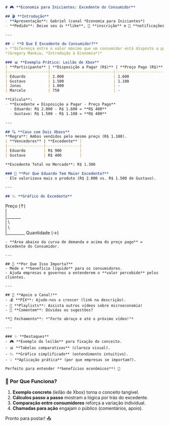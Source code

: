 ```markdown
# 🎮 **Economia para Iniciantes: Excedente do Consumidor**  

## 🎬 **Introdução**  
- **Apresentação**: Gabriel (canal *Economia para Iniciantes*)  
- **Pedido**: Deixe seu 👍 **like**, 📲 **inscrição** e 🔔 **notificações**!  

---

## 💡 **O Que É Excedente do Consumidor?**  
> *"Diferença entre o valor máximo que um consumidor está disposto a pagar e o preço que ele efetivamente paga."*  
*(Gregory Mankiw, *Introdução à Economia*)*  

### 📊 **Exemplo Prático: Leilão de Xbox**  
| **Participante** | **Disposição a Pagar (R$)** | **Preço Pago (R$)** | **Excedente (R$)** |  
|------------------|----------------------------|---------------------|--------------------|  
| Eduardo          | 2.000                      | 1.600               | 400                |  
| Gustavo          | 1.500                      | 1.100               | 400                |  
| Jonas            | 1.000                      | -                   | -                  |  
| Marcelo          | 750                        | -                   | -                  |  

**Cálculo**:  
- **Excedente = Disposição a Pagar - Preço Pago**  
  - Eduardo: R$ 2.000 - R$ 1.600 = **R$ 400**  
  - Gustavo: R$ 1.500 - R$ 1.100 = **R$ 400**  

---

## 🔍 **Caso com Dois Xboxs**  
**Regra**: Ambos vendidos pelo mesmo preço (R$ 1.100).  
| **Vencedores** | **Excedente** |  
|----------------|---------------|  
| Eduardo        | R$ 900        |  
| Gustavo        | R$ 400        |  

**Excedente Total no Mercado**: R$ 1.300  

### 📌 **Por Que Eduardo Tem Maior Excedente?**  
- Ele valorizava mais o produto (R$ 2.000 vs. R$ 1.500 de Gustavo).  

---

## 📉 **Gráfico do Excedente**  
```  
Preço (↑)  
  |  
  |_______  
  |       \  
  |        \  
  |_________ Quantidade (→)  
```  
- **Área abaixo da curva de demanda e acima do preço pago** = Excedente do Consumidor.  

---

## 🎯 **Por Que Isso Importa?**  
- Mede o **benefício líquido** para os consumidores.  
- Ajuda empresas e governos a entenderem o **valor percebido** pelos clientes.  

---

## 📢 **Apoie o Canal!**  
- 💰 **PIX**: Ajude-nos a crescer (link na descrição).  
- 🔗 **Playlists**: Assista outros vídeos sobre microeconomia!  
- 💬 **Comentem**: Dúvidas ou sugestões?  

**🎤 Fechamento**: *"Forte abraço e até o próximo vídeo!"*  

---

### ✨ **Destaques**  
- 🎮 **Exemplo do leilão** para fixação do conceito.  
- 📊 **Tabelas comparativas** (clareza visual).  
- 📉 **Gráfico simplificado** (entendimento intuitivo).  
- 💡 **Aplicação prática** (por que empresas se importam?).  

Perfeito para entender **benefícios econômicos**! 🚀  
``` 

### 📌 **Por Que Funciona?**  
1. **Exemplo concreto** (leilão de Xbox) torna o conceito tangível.  
2. **Cálculos passo a passo** mostram a lógica por trás do excedente.  
3. **Comparação entre consumidores** reforça a variação individual.  
4. **Chamadas para ação** engajam o público (comentários, apoio).  

Pronto para postar! 📤